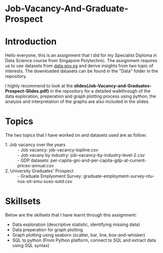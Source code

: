 # Job-Vacancy-And-Graduate-Prospect

<h1>Introduction</h1>

<p>
Hello everyone, this is an assignment that I did for my Specialist Diploma in Data Science course from Singapore Polytechnic.
The assignment requires us to use datasets from <a href="https://data.gov.sg/">data.gov.sg</a> and derive insights from two topic of interests.
The downloaded datasets can be found in the "Data" folder in the repository.     
</p>  

<p>
    I highly recommend to look at the <b>slides(Job-Vacancy-and-Graduates-Prospect-Slides.pdf)</b> in the repository for a detailed walkthrough of the data exploration, preperation and graph plotting process using python; the analysis and interpretation of the graphs are also included in the slides.   
</p>    
    
<h1>Topics</h1>

The two topics that I have worked on and datasets used are as follow:

<dl>
  <dt>1. Job vacancy over the years</dt>
  <dd>- Job vacancy: job-vacancy-topline.csv</dd>
  <dd>- Job vacany by industry: job-vacancy-by-industry-level-2.csv</dd>
  <dd>- GDP datasets: per-capita-gni-and-per-capita-gdp-at-current-prices-annual.csv</dd>
  
  <dt>2. University Graduates' Prospect </dt>
  <dd>- Graduate Emplyoment Survey: graduate-employment-survey-ntu-nus-sit-smu-suss-sutd.csv </dd>
</dl>


<h1>Skillsets</h1>

Below are the skillsets that I have learnt through this assignment:


<ul>
    <li>Data exploration (descriptive statistic, identifying missing data)</li>
    <li>Data preperation for graph plotting</li>
    <li>Graph plotting using seaborn (scatter, bar, line, box-and-whisker)</li>
    <li>SQL to python (From Python platform, connect to SQL and extract data using SQL syntax) </li>
  </ul>




